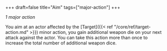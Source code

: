 +++
draft=false
title="Aim"
tags=["major-action"]
+++

*1 major action*

You aim at an actor affected by the [Target]({{< ref "/core/ref/target-action.md" >}}) minor action, you gain additional weapon die on your next attack against the actor. You can take this action more than once to increase the total number of additional weapon dice.

